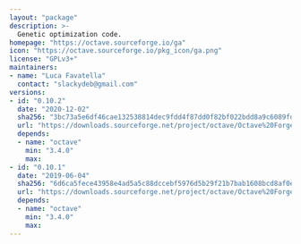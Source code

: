 ```yaml
---
layout: "package"
description: >-
  Genetic optimization code.
homepage: "https://octave.sourceforge.io/ga"
icon: "https://octave.sourceforge.io/pkg_icon/ga.png"
license: "GPLv3+"
maintainers:
- name: "Luca Favatella"
  contact: "slackydeb@gmail.com"
versions:
- id: "0.10.2"
  date: "2020-12-02"
  sha256: "3bc73a5e6df46cae132538814dec9fdd4f87dd0f82bf022bdd8a9c6089fdaa68"
  url: "https://downloads.sourceforge.net/project/octave/Octave%20Forge%20Packages/Individual%20Package%20Releases/ga-0.10.2.tar.gz"
  depends:
  - name: "octave"
    min: "3.4.0"
    max:
- id: "0.10.1"
  date: "2019-06-04"
  sha256: "6d6ca5fece43958e4ad5a5c88dccebf5976d5b29f21b7bab1608bcd8af0e7202"
  url: "https://downloads.sourceforge.net/project/octave/Octave%20Forge%20Packages/Individual%20Package%20Releases/ga-0.10.1.tar.gz"
  depends:
  - name: "octave"
    min: "3.4.0"
    max:
---
```


